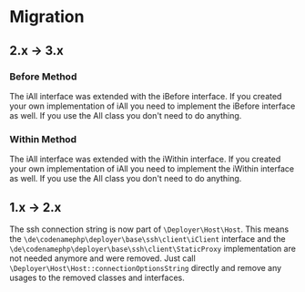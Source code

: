 # Migration

## 2.x -> 3.x

### Before Method

The iAll interface was extended with the iBefore interface. If you created your own implementation of iAll you need to implement the iBefore interface as well. 
If you use the All class you don't need to do anything.

### Within Method

The iAll interface was extended with the iWithin interface. If you created your own implementation of iAll you need to implement the iWithin interface as well. 
If you use the All class you don't need to do anything.

## 1.x -> 2.x

The ssh connection string is now part of `\Deployer\Host\Host`. This means the
`\de\codenamephp\deployer\base\ssh\client\iClient` interface and the `\de\codenamephp\deployer\base\ssh\client\StaticProxy` implementation
are not needed anymore and were removed. Just call `\Deployer\Host\Host::connectionOptionsString` directly
and remove any usages to the removed classes and interfaces.
